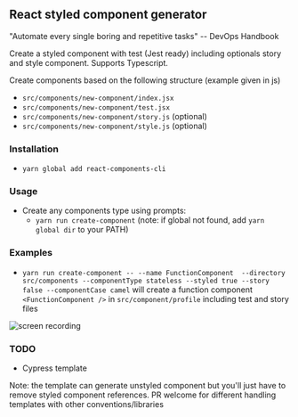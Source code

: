 ## React styled component generator

"Automate every single boring and repetitive tasks" -- DevOps Handbook

Create a styled component with test (Jest ready) including optionals story and style
component. Supports Typescript.

Create components based on the following structure (example given in js)
- `src/components/new-component/index.jsx`
- `src/components/new-component/test.jsx`
- `src/components/new-component/story.js` (optional)
- `src/components/new-component/style.js` (optional)

### Installation
- `yarn global add react-components-cli`

### Usage
- Create any components type using prompts: 
    - `yarn run create-component` (note: if global not found, add `yarn global dir` to your PATH)
### Examples

- `yarn run create-component -- --name FunctionComponent  --directory src/components --componentType stateless --styled true --story false --componentCase camel` 
will create a function component `<FunctionComponent />` in `src/component/profile` including test and story files

![screen recording](http://g.recordit.co/XMuQeSSrgy.gif)

### TODO
- Cypress template

Note: the template can generate unstyled component but you'll just have to remove styled component references.
PR welcome for different handling templates with other conventions/libraries
